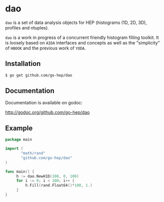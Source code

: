 dao
===

`dao` is a set of data analysis objects for HEP (histograms (1D, 2D, 3D), profiles and ntuples).

`dao` is a work in progress of a concurrent friendly histogram filling toolkit.
It is loosely based on `AIDA` interfaces and concepts as well as the "simplicity" of `HBOOK` and the previous work of `YODA`.

## Installation

```sh
$ go get github.com/go-hep/dao
```

## Documentation

Documentation is available on godoc:

 http://godoc.org/github.com/go-hep/dao

## Example

```go
package main

import (
	   "math/rand"
	   "github.com/go-hep/dao"
)

func main() {
	 h := dao.NewH1D(100, 0, 100)
	 for i := 0; i < 100; i++ {
	 	 h.Fill(rand.Float64()*100, 1.)
	 }
}

```
